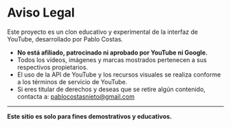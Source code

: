 # Aviso Legal

Este proyecto es un clon educativo y experimental de la interfaz de YouTube, desarrollado por Pablo Costas.

- **No está afiliado, patrocinado ni aprobado por YouTube ni Google.**
- Todos los vídeos, imágenes y marcas mostrados pertenecen a sus respectivos propietarios.
- El uso de la API de YouTube y los recursos visuales se realiza conforme a los términos de servicio de YouTube.
- Si eres titular de derechos y deseas que se retire algún contenido, contacta a: pablocostasnieto@gmail.com

---

**Este sitio es solo para fines demostrativos y educativos.**
